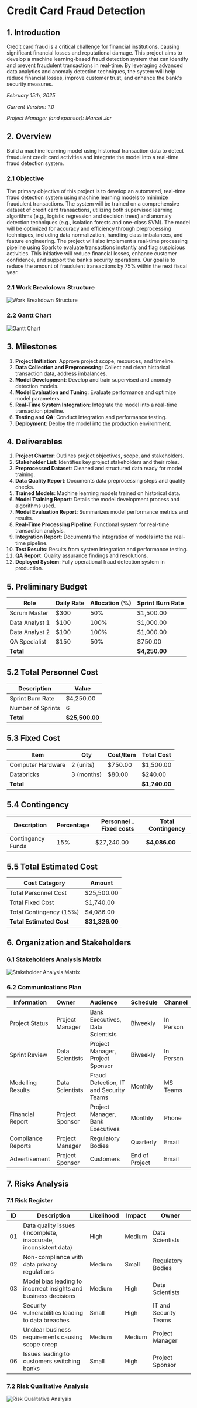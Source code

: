 # Credit Card Fraud Detection

## 1. Introduction

Credit card fraud is a critical challenge for financial institutions, causing significant financial losses and reputational damage. This project aims to develop a machine learning-based fraud detection system that can identify and prevent fraudulent transactions in real-time. By leveraging advanced data analytics and anomaly detection techniques, the system will help reduce financial losses, improve customer trust, and enhance the bank's security measures.

*February 15th, 2025*

*Current Version: 1.0*

*Project Manager (and sponsor): Marcel Jar*

## 2. Overview

Build a machine learning model using historical transaction data to detect fraudulent credit card activities and integrate the model into a real-time fraud detection system.

### 2.1 Objective

The primary objective of this project is to develop an automated, real-time fraud detection system using machine learning models to minimize fraudulent transactions. The system will be trained on a comprehensive dataset of credit card transactions, utilizing both supervised learning algorithms (e.g., logistic regression and decision trees) and anomaly detection techniques (e.g., isolation forests and one-class SVM). The model will be optimized for accuracy and efficiency through preprocessing techniques, including data normalization, handling class imbalances, and feature engineering. The project will also implement a real-time processing pipeline using Spark to evaluate transactions instantly and flag suspicious activities. This initiative will reduce financial losses, enhance customer confidence, and support the bank’s security operations. Our goal is to reduce the amount of fraudulent transactions by 75% within the next fiscal year.

### 2.1 Work Breakdown Structure
![Work Breakdown Structure](files/WBS_Credit.png)

### 2.2 Gantt Chart
![Gantt Chart](<files/Credit Fraud Detection.png>)

## 3. Milestones

1. **Project Initiation**: Approve project scope, resources, and timeline.
2. **Data Collection and Preprocessing**: Collect and clean historical transaction data, address imbalances.
3. **Model Development**: Develop and train supervised and anomaly detection models.
4. **Model Evaluation and Tuning**: Evaluate performance and optimize model parameters.
5. **Real-Time System Integration**: Integrate the model into a real-time transaction pipeline.
6. **Testing and QA**: Conduct integration and performance testing.
7. **Deployment**: Deploy the model into the production environment.

## 4. Deliverables

1. **Project Charter**: Outlines project objectives, scope, and stakeholders.
2. **Stakeholder List**: Identifies key project stakeholders and their roles.
3. **Preprocessed Dataset**: Cleaned and structured data ready for model training.
4. **Data Quality Report**: Documents data preprocessing steps and quality checks.
5. **Trained Models**: Machine learning models trained on historical data.
6. **Model Training Report**: Details the model development process and algorithms used.
7. **Model Evaluation Report**: Summarizes model performance metrics and results.
8. **Real-Time Processing Pipeline**: Functional system for real-time transaction analysis.
9. **Integration Report**: Documents the integration of models into the real-time pipeline.
10. **Test Results**: Results from system integration and performance testing.
11. **QA Report**: Quality assurance findings and resolutions.
12. **Deployed System**: Fully operational fraud detection system in production.

## 5. Preliminary Budget

| **Role**            | **Daily Rate** | **Allocation (%)** | **Sprint Burn Rate** |
|---------------------|----------------|---------------------|---------------|
| Scrum Master        | $300           | 50%                | $1,500.00        |
| Data Analyst 1      | $100           | 100%               | $1,000.00        |
| Data Analyst 2      | $100           | 100%               | $1,000.00        |
| QA Specialist       | $150           | 50%                | $750.00          |
| **Total**           |                |                    | **$4,250.00**    |


## 5.2 Total Personnel Cost

| **Description**           | **Value** |
|---------------------------|-----------|
| Sprint Burn Rate     | $4,250.00    |
| Number of Sprints         | 6         |
| **Total**  | **$25,500.00** |


## 5.3 Fixed Cost

| **Item**                  | **Qty** | **Cost/Item** | **Total Cost** |
|---------------------------|---------|---------------|----------------|
| Computer Hardware         | 2  (units)     | $750.00          | $1,500.00           |
| Databricks                | 3 (months)       | $80.00           | $240.00            |
| **Total**     |                |               | **$1,740.00**       |


## 5.4 Contingency

| **Description**       | **Percentage** | **Personnel _ Fixed costs** | **Total Contingency** |
|-----------------------|----------------|------------------------|-------------------------|
| Contingency Funds      | 15%            | $27,240.00               | **$4,086.00**                 |


## 5.5 Total Estimated Cost

| **Cost Category**              | **Amount**   |
|--------------------------------|--------------|
| Total Personnel Cost          | $25,500.00      |
| Total Fixed Cost              | $1,740.00        |
| Total Contingency (15%)        | $4,086.00      |
| **Total Estimated Cost**      | **$31,326.00**  |


## 6. Organization and Stakeholders

### 6.1 Stakeholders Analysis Matrix
![Stakeholder Analysis Matrix](files/Stakeholder_Matrix.png)

### 6.2 Communications Plan

| Information| Owner| Audience| Schedule | Channel |
|----------|:-------------|:------| :-------| :-------|
| Project Status | Project Manager | Bank Executives, Data Scientists | Biweekly | In Person |
| Sprint Review | Data Scientists | Project Manager, Project Sponsor  | Biweekly | In Person |
| Modelling Results | Data Scientists | Fraud Detection, IT and Security Teams  | Monthly | MS Teams |
| Financial Report | Project Sponsor | Project Manager, Bank Executives | Monthly | Phone |
| Compliance Reports | Project Manager| Regulatory  Bodies | Quarterly | Email |
| Advertisement | Project Sponsor| Customers | End of Project | Email |

## 7. Risks Analysis

### 7.1 Risk Register

| **ID**   | **Description** | **Likelihood** | **Impact** | **Owner** |
|----------|----------------|---------------------|---------------| ------|
| 01 | Data quality issues (incomplete, inaccurate, inconsistent data) | High | Medium | Data Scientists |
| 02 | Non-compliance with data privacy regulations    | Medium | Small | Regulatory Bodies |
| 03 | Model bias leading to incorrect insights and business decisions	| Medium | High  | Data Scientists|
| 04 | Security vulnerabilities leading to data breaches | Small | High | IT and Security Teams |
| 05 | Unclear business requirements causing scope creep | Medium | Medium | Project Manager |
| 06 | Issues leading to customers switching banks | Small | High | Project Sponsor |

### 7.2 Risk Qualitative Analysis

![Risk Qualitative Analysis](files/riskqualitative.png)
